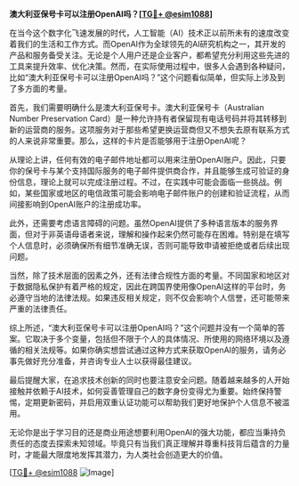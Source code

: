 **澳大利亚保号卡可以注册OpenAI吗？[[TG💪+ @esim1088](https://t.me/s/esim1088)]**

在当今这个数字化飞速发展的时代，人工智能（AI）技术正以前所未有的速度改变着我们的生活和工作方式。而OpenAI作为全球领先的AI研究机构之一，其开发的产品和服务备受关注。无论是个人用户还是企业客户，都希望充分利用这些先进的工具来提升效率、优化决策。然而，在实际使用过程中，很多人会遇到各种疑问，比如“澳大利亚保号卡可以注册OpenAI吗？”这个问题看似简单，但实际上涉及到了多方面的考量。

首先，我们需要明确什么是澳大利亚保号卡。澳大利亚保号卡（Australian Number Preservation Card）是一种允许持有者保留现有电话号码并将其转移到新的运营商的服务。这项服务对于那些希望更换运营商但又不想失去原有联系方式的人来说非常重要。那么，这样的卡片是否能够用于注册OpenAI呢？

从理论上讲，任何有效的电子邮件地址都可以用来注册OpenAI账户。因此，只要你的保号卡与某个支持国际服务的电子邮件提供商合作，并且能够生成可验证的身份信息，理论上就可以完成注册过程。不过，在实践中可能会面临一些挑战。例如，某些国家或地区的电信政策可能会影响电子邮件账户的创建和验证流程，从而间接影响到OpenAI账户的注册成功率。

此外，还需要考虑语言障碍的问题。虽然OpenAI提供了多种语言版本的服务界面，但对于非英语母语者来说，理解和操作起来仍然可能存在困难。特别是在填写个人信息时，必须确保所有细节准确无误，否则可能导致申请被拒绝或者后续出现问题。

当然，除了技术层面的因素之外，还有法律合规性方面的考量。不同国家和地区对于数据隐私保护有着严格的规定，因此在跨国界使用像OpenAI这样的平台时，务必遵守当地的法律法规。如果违反相关规定，则不仅会影响个人信誉，还可能带来严重的法律责任。

综上所述，“澳大利亚保号卡可以注册OpenAI吗？”这个问题并没有一个简单的答案。它取决于多个变量，包括但不限于个人的具体情况、所使用的网络环境以及遵循的相关法规等。如果你确实想尝试通过这种方式来获取OpenAI的服务，请务必事先做好充分准备，并咨询专业人士以获得最佳建议。

最后提醒大家，在追求技术创新的同时也要注意安全问题。随着越来越多的人开始接触并依赖于AI技术，如何妥善管理自己的数字身份变得尤为重要。始终保持警惕，定期更新密码，并启用双重认证功能可以帮助我们更好地保护个人信息不被滥用。

无论你是出于学习目的还是商业用途想要利用OpenAI的强大功能，都应当秉持负责任的态度去探索未知领域。毕竟只有当我们真正理解并尊重科技背后蕴含的力量时，才能最大限度地发挥其潜力，为人类社会创造更大的价值。

[[TG💪+ @esim1088](https://t.me/s/esim1088) ![Image](https://i.postimg.cc/4NQfJmqS/Snipaste-2025-05-13-00-14-12.png)]